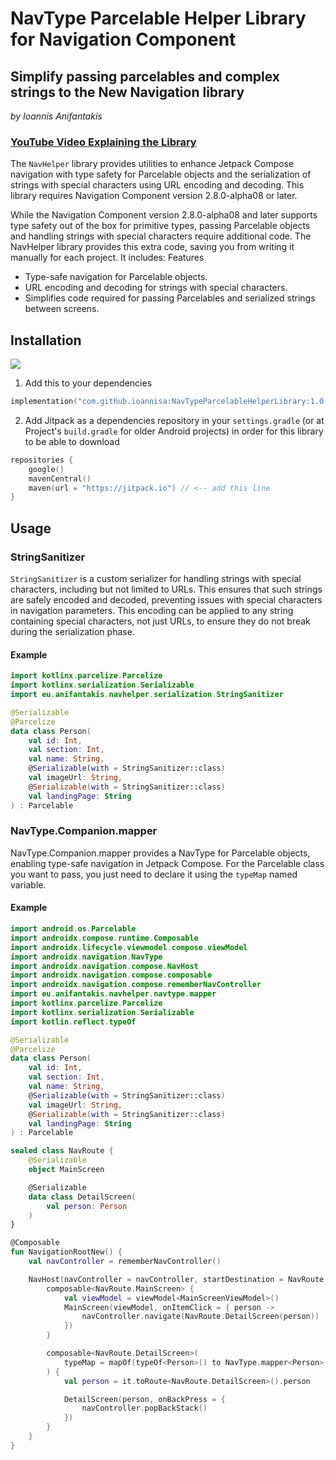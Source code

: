 # NavType Parcelable Helper Library for Navigation Component
## Simplify passing parcelables and complex strings to the New Navigation library
*by Ioannis Anifantakis*

### [YouTube Video Explaining the Library](https://www.youtube.com/watch?v=MXRn_2l8sd4&list=PLp_FpnyDwvuDLq_I-C3tJqDiHOFuIzJgk&t=2150)

The `NavHelper` library provides utilities to enhance Jetpack Compose navigation with type safety for Parcelable objects and the serialization of strings with special characters using URL encoding and decoding. This library requires Navigation Component version 2.8.0-alpha08 or later.

While the Navigation Component version 2.8.0-alpha08 and later supports type safety out of the box for primitive types, passing Parcelable objects and handling strings with special characters require additional code. The NavHelper library provides this extra code, saving you from writing it manually for each project. It includes:
Features

* Type-safe navigation for Parcelable objects.
* URL encoding and decoding for strings with special characters.
* Simplifies code required for passing Parcelables and serialized strings between screens.

## Installation

[![](https://jitpack.io/v/ioannisa/NavTypeParcelableHelperLibrary.svg)](https://jitpack.io/#ioannisa/NavTypeParcelableHelperLibrary)

1. Add this to your dependencies
```kotlin
implementation("com.github.ioannisa:NavTypeParcelableHelperLibrary:1.0.1")
```

2. Add Jitpack as a dependencies repository in your `settings.gradle` (or at Project's `build.gradle` for older Android projects) in order for this library to be able to download
```kotlin
repositories {
    google()
    mavenCentral()
    maven(url = "https://jitpack.io") // <-- add this line
}
```

## Usage

### StringSanitizer

`StringSanitizer` is a custom serializer for handling strings with special characters, including but not limited to URLs. This ensures that such strings are safely encoded and decoded, preventing issues with special characters in navigation parameters. This encoding can be applied to any string containing special characters, not just URLs, to ensure they do not break during the serialization phase.

#### Example
```kotlin
import kotlinx.parcelize.Parcelize
import kotlinx.serialization.Serializable
import eu.anifantakis.navhelper.serialization.StringSanitizer

@Serializable
@Parcelize
data class Person(
    val id: Int,
    val section: Int,
    val name: String,
    @Serializable(with = StringSanitizer::class)
    val imageUrl: String,
    @Serializable(with = StringSanitizer::class)
    val landingPage: String
) : Parcelable
```

### NavType.Companion.mapper

NavType.Companion.mapper provides a NavType for Parcelable objects, enabling type-safe navigation in Jetpack Compose. For the Parcelable class you want to pass, you just need to declare it using the `typeMap` named variable.

#### Example

```kotlin
import android.os.Parcelable
import androidx.compose.runtime.Composable
import androidx.lifecycle.viewmodel.compose.viewModel
import androidx.navigation.NavType
import androidx.navigation.compose.NavHost
import androidx.navigation.compose.composable
import androidx.navigation.compose.rememberNavController
import eu.anifantakis.navhelper.navtype.mapper
import kotlinx.parcelize.Parcelize
import kotlinx.serialization.Serializable
import kotlin.reflect.typeOf

@Serializable
@Parcelize
data class Person(
    val id: Int,
    val section: Int,
    val name: String,
    @Serializable(with = StringSanitizer::class)
    val imageUrl: String,
    @Serializable(with = StringSanitizer::class)
    val landingPage: String
) : Parcelable

sealed class NavRoute {
    @Serializable
    object MainScreen

    @Serializable
    data class DetailScreen(
        val person: Person
    )
}

@Composable
fun NavigationRootNew() {
    val navController = rememberNavController()

    NavHost(navController = navController, startDestination = NavRoute.MainScreen) {
        composable<NavRoute.MainScreen> {
            val viewModel = viewModel<MainScreenViewModel>()
            MainScreen(viewModel, onItemClick = { person ->
                navController.navigate(NavRoute.DetailScreen(person))
            })
        }

        composable<NavRoute.DetailScreen>(
            typeMap = mapOf(typeOf<Person>() to NavType.mapper<Person>())
        ) {
            val person = it.toRoute<NavRoute.DetailScreen>().person

            DetailScreen(person, onBackPress = {
                navController.popBackStack()
            })
        }
    }
}
```
